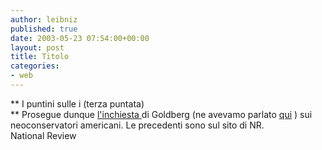 ```yaml
---
author: leibniz
published: true
date: 2003-05-23 07:54:00+00:00
layout: post
title: Titolo
categories:
- web
---
```


 **   I puntini sulle i (terza puntata)   
** Prosegue dunque  [   l'inchiesta ](http://www.nationalreview.com/goldberg/goldberg052103.asp) di Goldberg (ne avevamo parlato  [   qui](http://leibniz.splinder.it/1053324490#242325) ) sui neoconservatori americani. Le precedenti sono sul sito di NR.   
National Review
